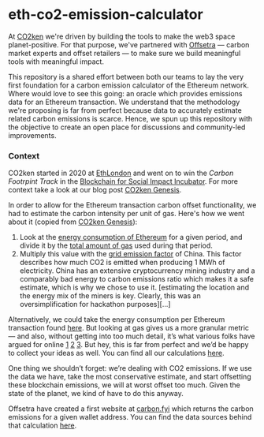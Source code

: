 # eth-co2-emission-calculator

At [CO2ken](https://www.co2ken.io/) we're driven by building the tools to make the web3 space planet-positive. For that purpose, we've partnered with [Offsetra](https://offsetra.com/) — carbon market experts and offset retailers — to make sure we build meaningful tools with meaningful impact.

This repository is a shared effort between both our teams to lay the very first foundation for a carbon emission calculator of the Ethereum network. Where would love to see this going: an oracle which provides emissions data for an Ethereum transaction. We understand that the methodology we're proposing is far from perfect because data to accurately estimate related carbon emissions is scarce. Hence, we spun up this repository with the objective to create an open place for discussions and community-led improvements.

### Context
CO2ken started in 2020 at [EthLondon](https://ethlondon.com/) and went on to win the *Carbon Footrpint Track* in the [Blockchain for Social Impact Incubator](https://blockchainforsocialimpact.com/incubator-winners-2020/).  For more context take a look at our blog post [CO2ken Genesis](https://medium.com/curve-labs/co2ken-genesis-74d7a1387ea1).

In order to allow for the Ethereum transaction carbon offset functionality, we had to estimate the carbon intensity per unit of gas. Here's how we went about it (copied from [CO2ken Genesis](https://medium.com/curve-labs/co2ken-genesis-74d7a1387ea1)):

1. Look at the [energy consumption of Ethereum](https://digiconomist.net/ethereum-energy-consumption) for a given period,  and divide it by the [total amount of gas](https://www.etherchain.org/charts/totalGasUsage) used during that period.
2. Multiply this value with the [grid emission factor](https://www.iges.or.jp/en/pub/list-grid-emission-factor/en) of China. This factor describes how much CO2 is emitted when producing 1 MWh of electricity. China has an extensive cryptocurrency mining industry and a comparably bad energy to carbon emissions ratio which makes it a safe estimate, which is why we chose to use it. [estimating the location and the energy mix of the miners is key. Clearly, this was an oversimplification for hackathon purposes][...]   

Alternatively, we could take the energy consumption per Ethereum transaction found [here](https://digiconomist.net/ethereum-energy-consumption). But looking at gas gives us a more granular metric — and also, without getting into too much detail, it’s what various folks have argued for online [1](https://twitter.com/CryptoDemetrius/status/1144357399744196609) [2](https://hackernoon.com/green-smart-contracts-theres-more-to-blockchain-energy-consumption-than-consensus-898fb23eea75) [3](https://blog.usejournal.com/eip-2050-ghg-emissions-offsetting-for-crypto-transactions-7daaaee443fb). But hey, this is far from perfect and we’d be happy to collect your ideas as well. You can find all our calculations [here](https://docs.google.com/spreadsheets/d/1IpgKLB5e6JR12gjSplZ-Y1_xB9ylt8SNFyEKmhPtQ1A/edit#gid=650467083).

One thing we shouldn’t forget: we’re dealing with CO2 emissions. If we use the data we have, take the most conservative estimate, and start offsetting these blockchain emissions, we will at worst offset too much. Given the state of the planet, we kind of have to do this anyway.

Offsetra have created a first website at [carbon.fyi](https://carbon.fyi/) which returns the carbon emissions for a given wallet address. You can find the data sources behind that calculation [here](https://docs.google.com/spreadsheets/d/1KEw6yp2vmeA5LXZAuXGPjvVOtIVOvwzLdjwF3PizCgw/edit#gid=651392927).
